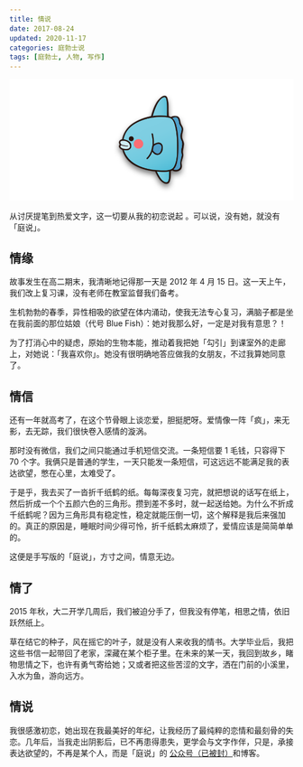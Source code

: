 ```yaml
---
title: 情说   
date: 2017-08-24  
updated: 2020-11-17  
categories: 庭勃士说
tags: [庭勃士, 人物, 写作]
---
```


![blue-fish](blue-fish/blue-fish.png)

从讨厌提笔到热爱文字，这一切要从我的初恋说起 。可以说，没有她，就没有「庭说」。

## 情缘

故事发生在高二期末，我清晰地记得那一天是 2012 年 4 月 15 日。这一天上午，我们改上复习课，没有老师在教室监督我们备考。

生机勃勃的春季，异性相吸的欲望在体内涌动，使我无法专心复习，满脑子都是坐在我前面的那位姑娘（代号 Blue Fish）：她对我那么好，一定是对我有意思？！

为了打消心中的疑虑，原始的生物本能，推动着我把她「勾引」到课室外的走廊上，对她说：「我喜欢你」。她没有很明确地答应做我的女朋友，不过我算她同意了。


## 情信

还有一年就高考了，在这个节骨眼上谈恋爱，胆挺肥呀。爱情像一阵「疯」，来无影，去无踪，我们很快卷入感情的漩涡。

那时没有微信，我们之间只能通过手机短信交流。一条短信要 1 毛钱，只容得下  70 个字。我俩只是普通的学生，一天只能发一条短信，可这远远不能满足我的表达欲望，憋在心里，太难受了。

于是乎，我去买了一沓折千纸鹤的纸。每每深夜复习完，就把想说的话写在纸上，然后折成一个个五颜六色的三角形。攒到差不多时，就一起送给她。为什么不折成千纸鹤呢？因为三角形具有稳定性，稳定就能压倒一切，这个解释是我后来强加的。真正的原因是，睡眠时间少得可怜，折千纸鹤太麻烦了，爱情应该是简简单单的。

这便是手写版的「庭说」，方寸之间，情意无边。


## 情了

2015 年秋，大二开学几周后，我们被迫分手了，但我没有停笔，相思之情，依旧跃然纸上。

草在结它的种子，风在摇它的叶子，就是没有人来收我的情书。大学毕业后，我把这些书信一起带回了老家，深藏在某个柜子里。在未来的某一天，我回到故乡，睹物思情之下，也许有勇气寄给她；又或者把这些苦涩的文字，洒在门前的小溪里，入水为鱼，游向远方。


## 情说

我很感激初恋，她出现在我最美好的年纪，让我经历了最纯粹的恋情和最刻骨的失恋。几年后，当我走出阴影后，已不再患得患失，更学会与文字作伴，只是，承接表达欲望的，不再是某个人，而是「庭说」的 [公众号（已被封）](https://tingtalk.me/mp-archives/)和博客。


